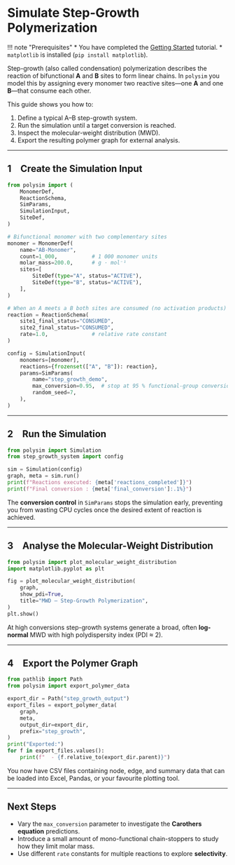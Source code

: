 # Simulate Step-Growth Polymerization

!!! note "Prerequisites"
    * You have completed the [Getting Started](../tutorials/getting_started.md) tutorial.
    * `matplotlib` is installed (`pip install matplotlib`).

Step-growth (also called condensation) polymerization describes the reaction of bifunctional **A** and **B** sites to form linear chains.  In `polysim` you model this by assigning every monomer two reactive sites—one **A** and one **B**—that consume each other.

This guide shows you how to:

1.  Define a typical A–B step-growth system.
2.  Run the simulation until a target conversion is reached.
3.  Inspect the molecular-weight distribution (MWD).
4.  Export the resulting polymer graph for external analysis.

---

## 1 Create the Simulation Input

```python title="step_growth_system.py" linenums="1"
from polysim import (
    MonomerDef,
    ReactionSchema,
    SimParams,
    SimulationInput,
    SiteDef,
)

# Bifunctional monomer with two complementary sites
monomer = MonomerDef(
    name="AB-Monomer",
    count=1_000,           # 1 000 monomer units
    molar_mass=200.0,      # g · mol⁻¹
    sites=[
        SiteDef(type="A", status="ACTIVE"),
        SiteDef(type="B", status="ACTIVE"),
    ],
)

# When an A meets a B both sites are consumed (no activation products)
reaction = ReactionSchema(
    site1_final_status="CONSUMED",
    site2_final_status="CONSUMED",
    rate=1.0,              # relative rate constant
)

config = SimulationInput(
    monomers=[monomer],
    reactions={frozenset(["A", "B"]): reaction},
    params=SimParams(
        name="step_growth_demo",
        max_conversion=0.95,  # stop at 95 % functional-group conversion
        random_seed=7,
    ),
)
```

---

## 2 Run the Simulation

```python title="run_step_growth.py" linenums="1"
from polysim import Simulation
from step_growth_system import config

sim = Simulation(config)
graph, meta = sim.run()
print(f"Reactions executed: {meta['reactions_completed']}")
print(f"Final conversion : {meta['final_conversion']:.1%}")
```

The **conversion control** in `SimParams` stops the simulation early, preventing you from wasting CPU cycles once the desired extent of reaction is achieved.

---

## 3 Analyse the Molecular-Weight Distribution

```python title="analyse_mwd.py" linenums="1"
from polysim import plot_molecular_weight_distribution
import matplotlib.pyplot as plt

fig = plot_molecular_weight_distribution(
    graph,
    show_pdi=True,
    title="MWD – Step-Growth Polymerization",
)
plt.show()
```

At high conversions step-growth systems generate a broad, often **log-normal** MWD with high polydispersity index (PDI ≈ 2).

---

## 4 Export the Polymer Graph

```python title="export_graph.py" linenums="1"
from pathlib import Path
from polysim import export_polymer_data

export_dir = Path("step_growth_output")
export_files = export_polymer_data(
    graph,
    meta,
    output_dir=export_dir,
    prefix="step_growth",
)
print("Exported:")
for f in export_files.values():
    print(f"  - {f.relative_to(export_dir.parent)}")
```

You now have CSV files containing node, edge, and summary data that can be loaded into Excel, Pandas, or your favourite plotting tool.

---

## Next Steps

*   Vary the `max_conversion` parameter to investigate the **Carothers equation** predictions.
*   Introduce a small amount of mono-functional chain-stoppers to study how they limit molar mass.
*   Use different `rate` constants for multiple reactions to explore **selectivity**. 